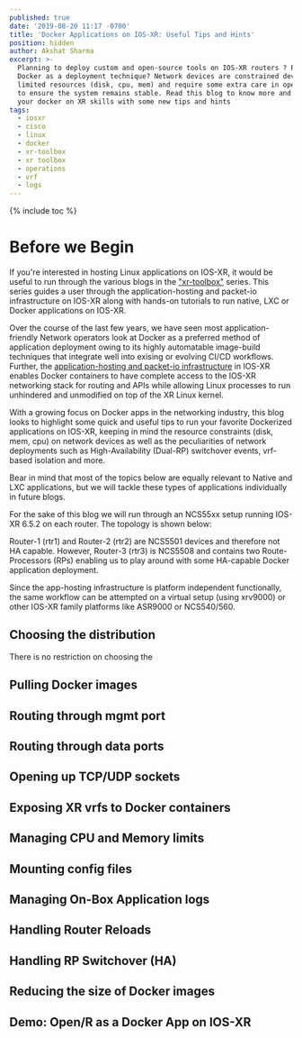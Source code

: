 ```yaml
---
published: true
date: '2019-08-20 11:17 -0700'
title: 'Docker Applications on IOS-XR: Useful Tips and Hints'
position: hidden
author: Akshat Sharma
excerpt: >-
  Planning to deploy custom and open-source tools on IOS-XR routers ? Prefer
  Docker as a deployment technique? Network devices are constrained devices with
  limited resources (disk, cpu, mem) and require some extra care in operations
  to ensure the system remains stable. Read this blog to know more and up-level
  your docker on XR skills with some new tips and hints
tags:
  - iosxr
  - cisco
  - linux
  - docker
  - xr-toolbox
  - xr toolbox
  - operations
  - vrf
  - logs
---
```

{% include toc %}

# Before we Begin

If you're interested in hosting Linux applications on IOS-XR, it would be useful to run through the various blogs in the ["xr-toolbox"](https://xrdocs.io/application-hosting/tags/#xr-toolbox) series. This series guides a user through the application-hosting and packet-io infrastructure on IOS-XR along with hands-on tutorials to run native, LXC or Docker applications on IOS-XR.

Over the course of the last few years, we have seen most application-friendly Network operators look at Docker as a preferred method of application deployment owing to its highly automatable image-build techniques that integrate well into exising or evolving CI/CD workflows.
Further, the [application-hosting and packet-io infrastructure](https://xrdocs.io/application-hosting/blogs/2019-08-19-application-hosting-and-packet-io-on-ios-xr-a-deep-dive/) in IOS-XR enables Docker containers to have complete access to the IOS-XR networking stack for routing and APIs while allowing Linux processes to run unhindered and unmodified on top of the XR Linux kernel.

With a growing focus on Docker apps in the networking industry, this blog looks to highlight some quick and useful tips to run your favorite Dockerized applications on IOS-XR, keeping in mind the resource constraints (disk, mem, cpu) on network devices as well as the peculiarities of network deployments such as High-Availability (Dual-RP) switchover events, vrf-based isolation and more.

Bear in mind that most of the topics below are equally relevant to Native and LXC applications, but we will tackle these types of applications individually in future blogs.

For the sake of this blog we will run through an NCS55xx setup running IOS-XR 6.5.2 on each router. The topology is shown below:

Router-1 (rtr1) and Router-2 (rtr2) are NCS5501 devices and therefore not HA capable. However, Router-3 (rtr3) is NCS5508 and contains two Route-Processors (RPs) enabling us to play around with some HA-capable Docker application deployment.

Since the app-hosting infrastructure is platform independent functionally, the same workflow can be attempted on a virtual setup (using xrv9000) or other IOS-XR family platforms like ASR9000 or NCS540/560. 

## Choosing the distribution

There is no restriction on choosing the 

## Pulling Docker images 

## Routing through mgmt port

## Routing through data ports

## Opening up TCP/UDP sockets

## Exposing XR vrfs to Docker containers

## Managing CPU and Memory limits

## Mounting config files

## Managing On-Box Application logs

## Handling Router Reloads

## Handling RP Switchover (HA)

## Reducing the size of Docker images

## Demo: Open/R as a Docker App on IOS-XR


